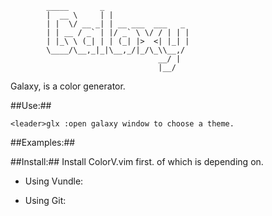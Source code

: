 
            _____       _                  
            |  __ \     | |                 
            | |  \/ __ _| | __ ___  ___   _ 
            | | __ / _` | |/ _` \ \/ / | | |
            | |_\ \ (_| | | (_| |>  <| |_| |
            \____/\__,_|_|\__,_/|_/\_\\__,/
                                     __/ |
                                     |__/ 

Galaxy, is a color generator.


##Use:##

    <leader>glx :open galaxy window to choose a theme.

##Examples:##

##Install:##
    Install ColorV.vim first. of which is depending on.

   * Using Vundle:

   * Using Git:
